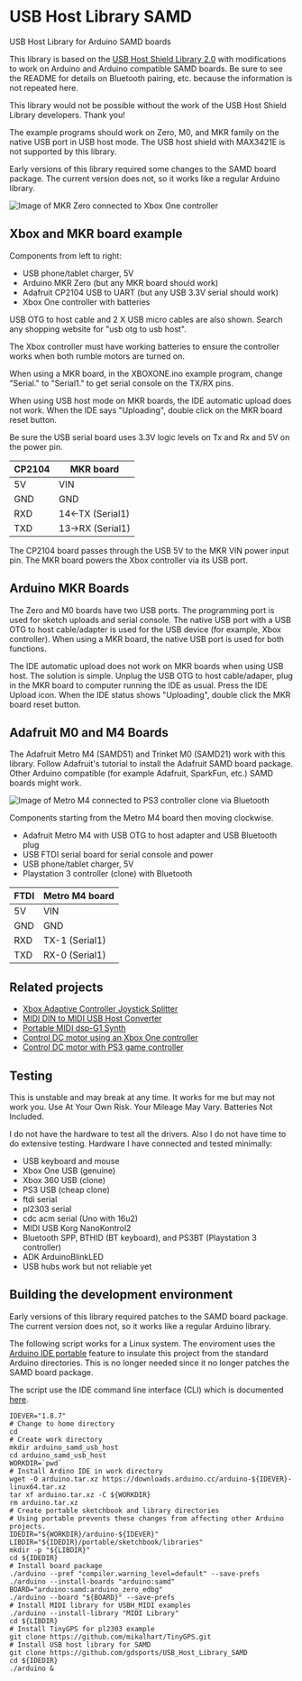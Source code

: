 # USB Host Library SAMD
USB Host Library for Arduino SAMD boards

This library is based on the [USB Host Shield Library
2.0](https://github.com/felis/USB_Host_Shield_2.0) with modifications to work
on Arduino and Arduino compatible SAMD boards. Be sure to see the README for
details on Bluetooth pairing, etc. because the information is not repeated
here.

This library would not be possible without the work of the USB Host Shield
Library developers. Thank you!

The example programs should work on Zero, M0, and MKR family on the native USB
port in USB host mode. The USB host shield with MAX3421E is not supported by
this library.

Early versions of this library required some changes to the SAMD board package.
The current version does not, so it works like a regular Arduino library.

![Image of MKR Zero connected to Xbox One controller](./images/mkrxbox.jpg)

## Xbox and MKR board example

Components from left to right:

* USB phone/tablet charger, 5V
* Arduino MKR Zero (but any MKR board should work)
* Adafruit CP2104 USB to UART (but any USB 3.3V serial should work)
* Xbox One controller with batteries

USB OTG to host cable and 2 X USB micro cables are also shown. Search any
shopping website for "usb otg to usb host".

The Xbox controller must have working batteries to ensure the controller works
when both rumble motors are turned on.

When using a MKR board, in the XBOXONE.ino example program, change "Serial." to
"Serial1." to get serial console on the TX/RX pins.

When using USB host mode on MKR boards, the IDE automatic upload does not work.
When the IDE says "Uploading", double click on the MKR board reset button.

Be sure the USB serial board uses 3.3V logic levels on Tx and Rx and 5V on the
power pin.

CP2104  | MKR board
------  | ---------
5V      | VIN
GND     | GND
RXD     | 14<-TX  (Serial1)
TXD     | 13->RX  (Serial1)

The CP2104 board passes through the USB 5V to the MKR VIN power input pin. The
MKR board powers the Xbox controller via its USB port.

## Arduino MKR Boards

The Zero and M0 boards have two USB ports. The programming port is used for
sketch uploads and serial console. The native USB port with a USB OTG to host
cable/adapter is used for the USB device (for example, Xbox controller). When
using a MKR board, the native USB port is used for both functions.

The IDE automatic upload does not work on MKR boards when using USB host. The
solution is simple. Unplug the USB OTG to host cable/adaper, plug in the MKR
board to computer running the IDE as usual. Press the IDE Upload icon. When the
IDE status shows "Uploading", double click the MKR board reset button.

## Adafruit M0 and M4 Boards

The Adafruit Metro M4 (SAMD51) and Trinket M0 (SAMD21) work with this library.
Follow Adafruit's tutorial to install the Adafruit SAMD board package. Other
Arduino compatible (for example Adafruit, SparkFun, etc.) SAMD boards might
work.

![Image of Metro M4 connected to PS3 controller clone via Bluetooth](./images/ps3bt.jpg)

Components starting from the Metro M4 board then moving clockwise.

* Adafruit Metro M4 with USB OTG to host adapter and USB Bluetooth plug
* USB FTDI serial board for serial console and power
* USB phone/tablet charger, 5V
* Playstation 3 controller (clone) with Bluetooth

FTDI    | Metro M4 board
------  | ---------
5V      | VIN
GND     | GND
RXD     | TX-1  (Serial1)
TXD     | RX-0  (Serial1)

## Related projects

* [Xbox Adaptive Controller Joystick Splitter](https://github.com/gdsports/xac-joystick-splitter)
* [MIDI DIN to MIDI USB Host Converter](https://github.com/gdsports/midiuartusbh)
* [Portable MIDI dsp-G1 Synth](https://github.com/gdsports/dspg1)
* [Control DC motor using an Xbox One controller](https://github.com/gdsports/xbox1motor)
* [Control DC motor with PS3 game controller](https://github.com/gdsports/ps3motor)

## Testing

This is unstable and may break at any time. It works for me but may not work
you. Use At Your Own Risk. Your Mileage May Vary. Batteries Not Included.

I do not have the hardware to test all the drivers. Also I do not have time to
do extensive testing. Hardware I have connected and tested minimally:

* USB keyboard and mouse
* Xbox One USB (genuine)
* Xbox 360 USB (clone)
* PS3 USB (cheap clone)
* ftdi serial
* pl2303 serial
* cdc acm serial (Uno with 16u2)
* MIDI USB Korg NanoKontrol2
* Bluetooth SPP, BTHID (BT keyboard), and PS3BT (Playstation 3 controller)
* ADK ArduinoBlinkLED
* USB hubs work but not reliable yet

## Building the development environment

Early versions of this library required patches to the SAMD board package.
The current version does not, so it works like a regular Arduino library.

The following script works for a Linux system. The enviroment uses the [Arduino
IDE portable](https://www.arduino.cc/en/Guide/PortableIDE) feature to insulate
this project from the standard Arduino directories. This is no longer needed
since it no longer patches the SAMD board package.

The script use the IDE command line interface (CLI) which is documented
[here](https://github.com/arduino/Arduino/blob/master/build/shared/manpage.adoc).


```
IDEVER="1.8.7"
# Change to home directory
cd
# Create work directory
mkdir arduino_samd_usb_host
cd arduino_samd_usb_host
WORKDIR=`pwd`
# Install Ardino IDE in work directory
wget -O arduino.tar.xz https://downloads.arduino.cc/arduino-${IDEVER}-linux64.tar.xz
tar xf arduino.tar.xz -C ${WORKDIR}
rm arduino.tar.xz
# Create portable sketchbook and library directories
# Using portable prevents these changes from affecting other Arduino projects.
IDEDIR="${WORKDIR}/arduino-${IDEVER}"
LIBDIR="${IDEDIR}/portable/sketchbook/libraries"
mkdir -p "${LIBDIR}"
cd ${IDEDIR}
# Install board package
./arduino --pref "compiler.warning_level=default" --save-prefs
./arduino --install-boards "arduino:samd"
BOARD="arduino:samd:arduino_zero_edbg"
./arduino --board "${BOARD}" --save-prefs
# Install MIDI library for USBH_MIDI examples
./arduino --install-library "MIDI Library"
cd ${LIBDIR}
# Install TinyGPS for pl2303 example
git clone https://github.com/mikalhart/TinyGPS.git
# Install USB host library for SAMD
git clone https://github.com/gdsports/USB_Host_Library_SAMD
cd ${IDEDIR}
./arduino &
````
